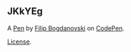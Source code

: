JKkYEg
------


A [Pen](https://codepen.io/eonbre/pen/JKkYEg) by [Filip Bogdanovski](https://codepen.io/eonbre) on [CodePen](https://codepen.io).

[License](https://codepen.io/eonbre/pen/JKkYEg/license).